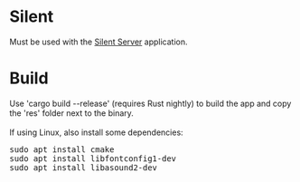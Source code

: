 # Silent
Must be used with the [Silent Server](https://github.com/Flone-dnb/silent-server-rs) application.
# Build
Use 'cargo build --release' (requires Rust nightly) to build the app and copy the 'res' folder next to the binary.<br><br>
If using Linux, also install some dependencies:<br>
<pre>
sudo apt install cmake
sudo apt install libfontconfig1-dev
sudo apt install libasound2-dev
</pre>
